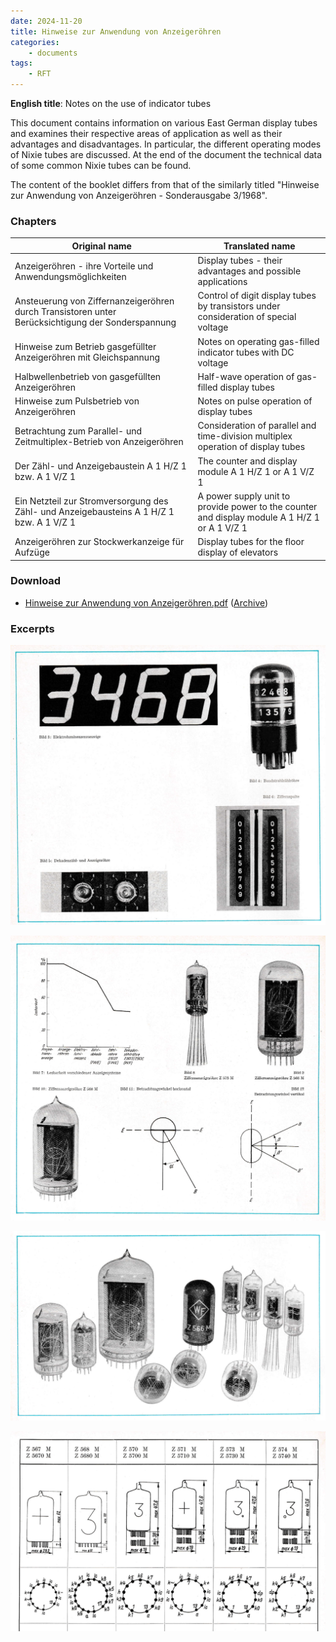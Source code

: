 ```yaml
---
date: 2024-11-20
title: Hinweise zur Anwendung von Anzeigeröhren
categories:
    - documents
tags:
    - RFT
---
```


**English title**: Notes on the use of indicator tubes

This document contains information on various East German display tubes and examines their respective areas of application as well as their advantages and disadvantages. In particular, the different operating modes of Nixie tubes are discussed. At the end of the document the technical data of some common Nixie tubes can be found.

The content of the booklet differs from that of the similarly titled "Hinweise zur Anwendung von Anzeigeröhren - Sonderausgabe 3/1968".

### Chapters

| Original name                                                                                     | Translated name                                                                               |
|---------------------------------------------------------------------------------------------------|-----------------------------------------------------------------------------------------------|
| Anzeigeröhren - ihre Vorteile und Anwendungsmöglichkeiten                                         | Display tubes - their advantages and possible applications                                    |
| Ansteuerung von Ziffernanzeigeröhren durch Transistoren unter Berücksichtigung der Sonderspannung | Control of digit display tubes by transistors under consideration of special voltage          |
| Hinweise zum Betrieb gasgefüllter Anzeigeröhren mit Gleichspannung                                | Notes on operating gas-filled indicator tubes with DC voltage                                 |
| Halbwellenbetrieb von gasgefüllten Anzeigeröhren                                                  | Half-wave operation of gas-filled display tubes                                               |
| Hinweise zum Pulsbetrieb von Anzeigeröhren                                                        | Notes on pulse operation of display tubes                                                     |
| Betrachtung zum Parallel- und Zeitmultiplex-Betrieb von Anzeigeröhren                             | Consideration of parallel and time-division multiplex operation of display tubes              |
| Der Zähl- und Anzeigebaustein A 1 H/Z 1 bzw. A 1 V/Z 1                                            | The counter and display module A 1 H/Z 1 or A 1 V/Z 1                                         |
| Ein Netzteil zur Stromversorgung des Zähl- und Anzeigebausteins A 1 H/Z 1 bzw. A 1 V/Z 1          | A power supply unit to provide power to the counter and display module A 1 H/Z 1 or A 1 V/Z 1 |
| Anzeigeröhren zur Stockwerkanzeige für Aufzüge                                                    | Display tubes for the floor display of elevators                                              |

### Download

- [Hinweise zur Anwendung von Anzeigeröhren.pdf](assets/Hinweise%20zur%20Anwendung%20von%20Anzeigeröhren.pdf) ([Archive](https://archive.org/details/hinweise-zur-anwendung-von-anzeigerohren))

### Excerpts

[![Hinweise zur Anwendung von Anzeigeröhren](assets/1.png)](assets/1.png)

[![Hinweise zur Anwendung von Anzeigeröhren](assets/2.png)](assets/2.png)

[![Hinweise zur Anwendung von Anzeigeröhren](assets/3.png)](assets/3.png)

[![Hinweise zur Anwendung von Anzeigeröhren](assets/4.png)](assets/4.png)